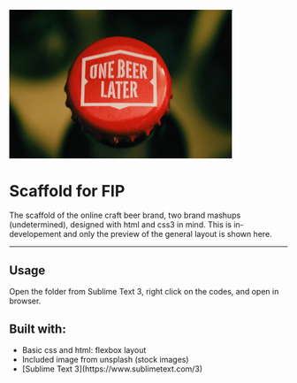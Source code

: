 <p align="centre">
<img src="images/bear_cap.jpg" width="80% style="max-width:100%;">
</p>
<h1>Scaffold for FIP</h1>
The scaffold of the online craft beer brand, two brand mashups (undetermined), designed with html and css3 in mind. 
This is in-developement and only the preview of the general layout is shown here. 

-----------------------------------------------------------
<h2>Usage</h2>
Open the folder from Sublime Text 3, right click on the codes, and open in browser.

<h2>Built with:</h2>
<ul>
<li>Basic css and html: flexbox layout</li>
<li>Included image from unsplash (stock images)</li>
<li>[Sublime Text 3](https://www.sublimetext.com/3)</li>
</ul>
